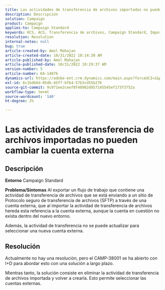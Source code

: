 ```yaml
---
title: Las actividades de transferencia de archivos importadas no pueden cambiar la cuenta externa
description: Descripción
solution: Campaign
product: Campaign
applies-to: Campaign Standard
keywords: KCS, ACS, Transferencia de archivos, Campaign Standard, Importar, Exportar, Flujo de trabajo
resolution: Resolution
internal-notes: null
bug: true
article-created-by: Amol Mahajan
article-created-date: 10/31/2022 10:14:30 AM
article-published-by: Amol Mahajan
article-published-date: 10/31/2022 10:29:37 AM
version-number: 5
article-number: KA-14876
dynamics-url: https://adobe-ent.crm.dynamics.com/main.aspx?forceUCI=1&pagetype=entityrecord&etn=knowledgearticle&id=955df4cb-0459-ed11-9561-6045bd006079
exl-id: 6c1bdb6d-05db-45ff-bfb4-57b3cd55b276
source-git-commit: 9c971ee2ceef8f48902d857145545ef173f3752a
workflow-type: tm+mt
source-wordcount: '140'
ht-degree: 2%

---
```


# Las actividades de transferencia de archivos importadas no pueden cambiar la cuenta externa

## Descripción

<b>Entorno</b>
Campaign Standard


<b>Problema/Síntomas</b>
Al exportar un flujo de trabajo que contiene una actividad de transferencia de archivos que se está enviando a un sitio de Protocolo seguro de transferencia de archivos (SFTP) a través de una cuenta externa, que al importar la actividad de transferencia de archivos hereda esta referencia a la cuenta externa, aunque la cuenta en cuestión no exista dentro del nuevo entorno.

Además, la actividad de transferencia no se puede actualizar para seleccionar una nueva cuenta externa.


## Resolución


Actualmente no hay una resolución, pero el CAMP-38001 se ha abierto con I+D para abordar esto con una solución a largo plazo.

Mientras tanto, la solución consiste en eliminar la actividad de transferencia de archivos importada y volver a crearla. Esto permite seleccionar las cuentas externas.
